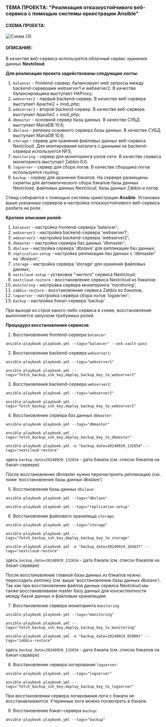 ### ТЕМА ПРОЕКТА: "Реализация отказоустойчивого веб-сервиса с помощью системы оркестрации Ansible"

#### СХЕМА ПРОЕКТА:

![Схема (3)](https://github.com/user-attachments/assets/32968ef9-183d-442b-9143-2b5593e6db60)

#### ОПИСАНИЕ: 

В качестве веб-сервиса используется облачный сервис хранения данных __Nextcloud__. 

__Для реализации проекта задействованы следующие хосты:__
1. `balancer` - frontend-сервер, балансирует web запросы между backend-серверами webserver1 и webserver2. В качестве балансировщика выступает HAProxy;
2. `webserver1` - первый backend-сервер. В качестве веб-сервера выступает Apache2 + mod_php;
3. `webserver2` - второй backend-сервер. В качестве веб-сервера выступает Apache2 + mod_php;
4. `dbmaster` - основной сервер базы данных. В качестве СУБД выступает MariaDB 10.6;
5. `dbslave` - реплика основного сервера базы данных. В качестве СУБД выступает MariaDB 10.6;
6. `storage` - сервер для хранения файловых данных веб-сервиса Nextcloud. Для монтирования каталога с данными на backend-сервера используется NFS;
7. `monitoring` - сервер для мониторинга узлов сети. В качестве сервиса мониторинга выступает Zabbix 6.0;
8. `logserver` - сервер для сбора логов. В качестве сборщика логов используется rsyslog;
9. `backup` - сервер для хранения бэкапов. На сервере размещены скрипты для автоматического сбора бэкапов базы данных Nextcloud, файловых данных Nextcloud, базы данных Zabbix и логов.

Стенд собирается с помощью системы оркестрации __Ansible__. Установка выше указанных серверов и настройка отказоустойчивого веб-сервиса разбита на роли.

__Краткое описание ролей:__
1. `balancer` - настройка frontend-сервера 'balancer';
2. `webserver1` - настройка backend-сервера 'webserver1';
3. `webserver2` - настройка backend-сервера 'webserver2';
4. `dbmaster` - настройка сервера баз данных 'dbmaster';
5. `dbslave` - настройка сервера 'dbslave' для репликации баз данных;
6. `replication-setup` - настройка репликации баз данных с 'dbmaster' на 'dbslave';
7. `storage` - настройка сервера 'storage' для хранения файловых данных;
8. `nextcloud-setup` - установка "чистого" сервиса Nextcloud;
9. `nextcloud-restore` - восстановление сервиса Nextcloud из бэкапов;
10. `monitoring` - настройка сервера мониторинга 'monitoring';
11. `zabbix-restore` - восстановление сервиса Zabbix из бэкапов;
12. `logserver` - настройка сервера сбора логов 'logserver';
13. `backup` - настройка бэкап-сервера 'backup'

При выходе из строя какого-либо сервиса в схеме, восстановление выполняется запуском требуемых ролей. 

__Процедура восстановления сервисов__
1. Восстановление frontend-сервера `balancer`:
```console
ansible-playbook playbook.yml --tags="balancer" --ask-vault-pass
```
2. Восстановление backend-сервера `webserver1`:
```console
ansible-playbook playbook.yml --tags="webserver1"
```
```console
ansible-playbook playbook.yml --tags="fetch_backup_ssh_key,deploy_backup_key_to_webserver1"
```
3. Восстановление backend-сервера `webserver2`:
```console
ansible-playbook playbook.yml --tags="webserver2"
```
```console
ansible-playbook playbook.yml --tags="fetch_backup_ssh_key,deploy_backup_key_to_webserver2"
```
4. Восстановление сервера баз данных `dbmaster`:
```console
ansible-playbook playbook.yml --tags="dbmaster"
```
```console
ansible-playbook playbook.yml --tags="fetch_backup_ssh_key,deploy_backup_key_to_dbmaster"
```
```console
ansible-playbook playbook.yml -e "backup_date=20240920_132654" --tags="nextcloud-restore"
```
здесь `backup_date=20240920_132654` - дата бэкапа (см. список бэкапов на бэкап-сервере) 

После восстановление dbmaster нужно перенастроить репликацию (см. ниже 'восстановление базы данных dbslave')

5. Восстановление базы данных `dbslave`:
```console
ansible-playbook playbook.yml --tags="dbslave"
```
```console
ansible-playbook playbook.yml --tags="replication-setup"
```
6. Восстановление файлового хранилища `storage`:
```console
ansible-playbook playbook.yml --tags="storage"
```
```console
ansible-playbook playbook.yml --tags="fetch_backup_ssh_key,deploy_backup_key_to_storage"
```
```console
ansible-playbook playbook.yml -e "backup_date=20240924_183637" --tags="nextcloud-restore"
```
здесь `backup_date=20240920_132654` - дата бэкапа (см. список бэкапов на бэкап-сервере)

После восстановление главной базы данных из бэкапов нужно пересоздать реплику (см. выше 'восстановление базы данных dbslave'). Так как при восстановлении файлов данных сервиса Nextcloud мы также восстанавливаем master базу данных для консистентности между базой данных и файловым хранилищем.

7. Восстановление сервера мониторинга `monitoring`
```console
ansible-playbook playbook.yml --tags="monitoring"
```
```console
ansible-playbook playbook.yml --tags="fetch_backup_ssh_key,deploy_backup_key_to_monitoring"
```
```console
ansible-playbook playbook.yml -e "backup_date=20240924_050001" --tags="zabbix-restore"
```
здесь `backup_date=20240920_132654` - дата бэкапа (см. список бэкапов на бэкап-сервере)

8. Восстановление сервера логирования `logserver`:
```console
ansible-playbook playbook.yml --tags="logserver"
```
```console
ansible-playbook playbook.yml --tags="fetch_backup_ssh_key,deploy_backup_key_to_logserver"
```
При восстановлении сервера логирования логи с бэкапа не восстанавливаются. Утерянные логи можно посмотреть в бэкапе.

9. Восстановление бэкап-сервера `backup`:
```console
ansible-playbook playbook.yml --tags="backup"
```
